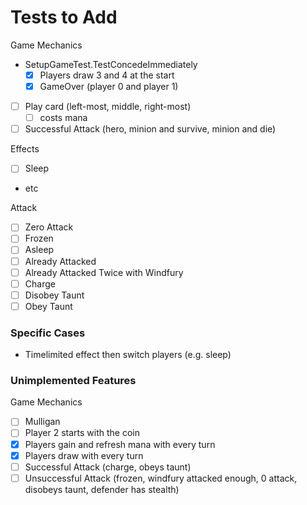 # Tests to Add

Game Mechanics

- SetupGameTest.TestConcedeImmediately
  - [x] Players draw 3 and 4 at the start
  - [x] GameOver (player 0 and player 1)
- [ ] Play card (left-most, middle, right-most)
  - [ ] costs mana
- [ ] Successful Attack (hero, minion and survive, minion and die)

Effects

- [ ] Sleep
- etc

Attack

- [ ] Zero Attack
- [ ] Frozen
- [ ] Asleep
- [ ] Already Attacked
- [ ] Already Attacked Twice with Windfury
- [ ] Charge
- [ ] Disobey Taunt
- [ ] Obey Taunt

### Specific Cases

- Timelimited effect then switch players (e.g. sleep)



### Unimplemented Features

Game Mechanics

- [ ] Mulligan
- [ ] Player 2 starts with the coin
- [x] Players gain and refresh mana with every turn
- [x] Players draw with every turn
- [ ] Successful Attack (charge, obeys taunt)
- [ ] Unsuccessful Attack (frozen, windfury attacked enough, 0 attack, disobeys taunt, defender has stealth)